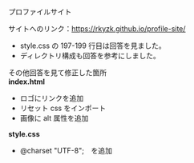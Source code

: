 プロファイルサイト

サイトへのリンク：https://rkyzk.github.io/profile-site/

- style.css の 197-199 行目は回答を見ました。
- ディレクトリ構成も回答を参考にしました。

その他回答を見て修正した箇所<br>
**index.html**

- ロゴにリンクを追加
- リセット css をインポート
- 画像に alt 属性を追加

**style.css**

- @charset "UTF-8";　を追加
